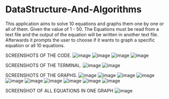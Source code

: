 # DataStructure-And-Algorithms
This application aims to solve 10 equations and graphs them one by one or all of them. Given the value of 1 - 50.
The Equations must be read from a text file and the output of the equation will be written in another text file.
Afterwards it prompts the user to choose if it wants to graph a specific equation or all 10 equations.

SCREENSHOTS OF THE CODE.
![image](https://github.com/zmcybanez/DataStructure-And-Algorithms/assets/144806509/e2f207b1-464f-459e-a20b-3eadb1586286)
![image](https://github.com/zmcybanez/DataStructure-And-Algorithms/assets/144806509/8b1fbe6e-ab7d-4bc0-b614-9d214a252f8c)
![image](https://github.com/zmcybanez/DataStructure-And-Algorithms/assets/144806509/dabaaa27-ca97-4bde-ab50-6eeebd4333db)
![image](https://github.com/zmcybanez/DataStructure-And-Algorithms/assets/144806509/7fea8b41-fd85-4cae-9ac0-749f91b3f105)

SCREENSHOTS OF THE TERMINAL.
![image](https://github.com/zmcybanez/DataStructure-And-Algorithms/assets/144806509/09d6fac1-cdf2-4a7b-8d67-d3ae2bbf5a2f)
![image](https://github.com/zmcybanez/DataStructure-And-Algorithms/assets/144806509/69fe08f8-c6fb-4d51-aa17-8a4f179bca30)

SCREENSHOTS OF THE GRAPHS.
![image](https://github.com/zmcybanez/DataStructure-And-Algorithms/assets/144806509/7638a417-ed0a-4020-86af-962b7938523c)
![image](https://github.com/zmcybanez/DataStructure-And-Algorithms/assets/144806509/41dabbff-396b-4e5f-a5cb-2584be40c904)
![image](https://github.com/zmcybanez/DataStructure-And-Algorithms/assets/144806509/33912703-e41e-452b-bbe8-22878fe1a95c)
![image](https://github.com/zmcybanez/DataStructure-And-Algorithms/assets/144806509/80a28680-f96e-4395-b818-ae06afa86f75)
![image](https://github.com/zmcybanez/DataStructure-And-Algorithms/assets/144806509/948288c3-0763-4c6e-a48d-f9c514e23fd6)
![image](https://github.com/zmcybanez/DataStructure-And-Algorithms/assets/144806509/569f8d18-2a71-4e23-89ff-44e5b33ece5d)
![image](https://github.com/zmcybanez/DataStructure-And-Algorithms/assets/144806509/e28207d7-76c1-4a6a-b920-0d15997f7836)
![image](https://github.com/zmcybanez/DataStructure-And-Algorithms/assets/144806509/4630f760-0422-4c43-8fb7-13b30bffabff)
![image](https://github.com/zmcybanez/DataStructure-And-Algorithms/assets/144806509/c1ce5933-901d-43c3-ab08-9ada4fee2a17)
![image](https://github.com/zmcybanez/DataStructure-And-Algorithms/assets/144806509/6cd34cc3-be64-444d-b761-352d3436009b)

SCREENSHOT OF ALL EQUATIONS IN ONE GRAPH
![image](https://github.com/zmcybanez/DataStructure-And-Algorithms/assets/144806509/76745f14-6c1a-411c-b9fa-57592fc36e3b)










